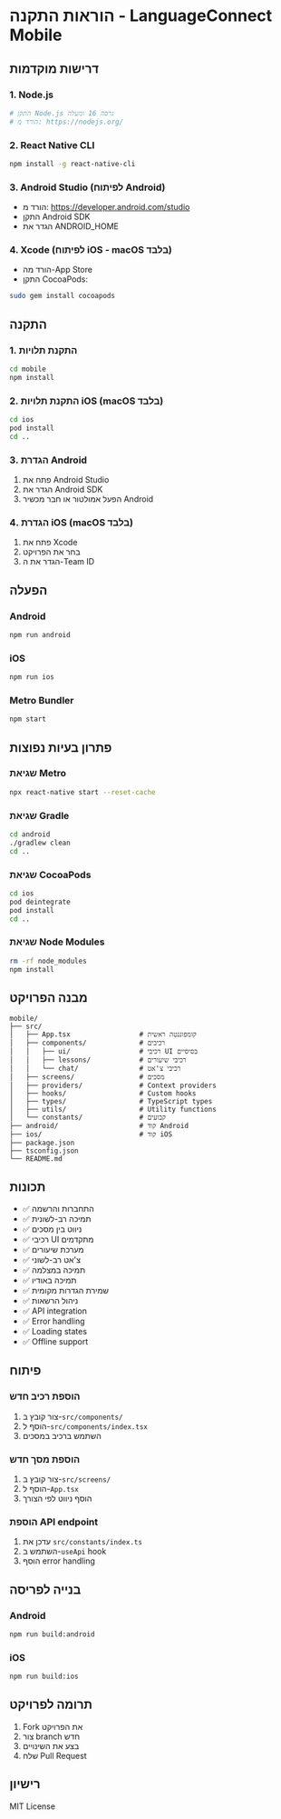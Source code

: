 # הוראות התקנה - LanguageConnect Mobile

## דרישות מוקדמות

### 1. Node.js
```bash
# התקן Node.js גרסה 16 ומעלה
# הורד מ: https://nodejs.org/
```

### 2. React Native CLI
```bash
npm install -g react-native-cli
```

### 3. Android Studio (לפיתוח Android)
- הורד מ: https://developer.android.com/studio
- התקן Android SDK
- הגדר את ANDROID_HOME

### 4. Xcode (לפיתוח iOS - macOS בלבד)
- הורד מה-App Store
- התקן CocoaPods:
```bash
sudo gem install cocoapods
```

## התקנה

### 1. התקנת תלויות
```bash
cd mobile
npm install
```

### 2. התקנת תלויות iOS (macOS בלבד)
```bash
cd ios
pod install
cd ..
```

### 3. הגדרת Android
1. פתח את Android Studio
2. הגדר את Android SDK
3. הפעל אמולטור או חבר מכשיר Android

### 4. הגדרת iOS (macOS בלבד)
1. פתח את Xcode
2. בחר את הפרויקט
3. הגדר את ה-Team ID

## הפעלה

### Android
```bash
npm run android
```

### iOS
```bash
npm run ios
```

### Metro Bundler
```bash
npm start
```

## פתרון בעיות נפוצות

### שגיאת Metro
```bash
npx react-native start --reset-cache
```

### שגיאת Gradle
```bash
cd android
./gradlew clean
cd ..
```

### שגיאת CocoaPods
```bash
cd ios
pod deintegrate
pod install
cd ..
```

### שגיאת Node Modules
```bash
rm -rf node_modules
npm install
```

## מבנה הפרויקט

```
mobile/
├── src/
│   ├── App.tsx                 # קומפוננטה ראשית
│   ├── components/             # רכיבים
│   │   ├── ui/                 # רכיבי UI בסיסיים
│   │   ├── lessons/            # רכיבי שיעורים
│   │   └── chat/               # רכיבי צ'אט
│   ├── screens/                # מסכים
│   ├── providers/              # Context providers
│   ├── hooks/                  # Custom hooks
│   ├── types/                  # TypeScript types
│   ├── utils/                  # Utility functions
│   └── constants/              # קבועים
├── android/                    # קוד Android
├── ios/                        # קוד iOS
├── package.json
├── tsconfig.json
└── README.md
```

## תכונות

- ✅ התחברות והרשמה
- ✅ תמיכה רב-לשונית
- ✅ ניווט בין מסכים
- ✅ רכיבי UI מתקדמים
- ✅ מערכת שיעורים
- ✅ צ'אט רב-לשוני
- ✅ תמיכה במצלמה
- ✅ תמיכה באודיו
- ✅ שמירת הגדרות מקומית
- ✅ ניהול הרשאות
- ✅ API integration
- ✅ Error handling
- ✅ Loading states
- ✅ Offline support

## פיתוח

### הוספת רכיב חדש
1. צור קובץ ב-`src/components/`
2. הוסף ל-`src/components/index.tsx`
3. השתמש ברכיב במסכים

### הוספת מסך חדש
1. צור קובץ ב-`src/screens/`
2. הוסף ל-`App.tsx`
3. הוסף ניווט לפי הצורך

### הוספת API endpoint
1. עדכן את `src/constants/index.ts`
2. השתמש ב-`useApi` hook
3. הוסף error handling

## בנייה לפריסה

### Android
```bash
npm run build:android
```

### iOS
```bash
npm run build:ios
```

## תרומה לפרויקט

1. Fork את הפרויקט
2. צור branch חדש
3. בצע את השינויים
4. שלח Pull Request

## רישיון

MIT License
